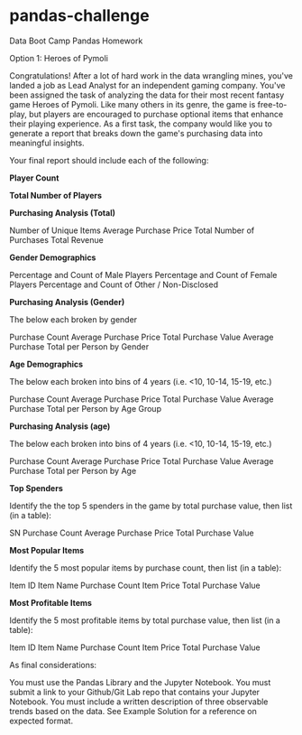 # pandas-challenge
Data Boot Camp Pandas Homework

Option 1: Heroes of Pymoli

Congratulations! After a lot of hard work in the data wrangling mines, you've landed a job as Lead Analyst for an independent gaming company. You've been assigned the task of analyzing the data for their most recent fantasy game Heroes of Pymoli.
Like many others in its genre, the game is free-to-play, but players are encouraged to purchase optional items that enhance their playing experience. As a first task, the company would like you to generate a report that breaks down the game's purchasing data into meaningful insights.

Your final report should include each of the following:

**Player Count**

**Total Number of Players**

**Purchasing Analysis (Total)**

Number of Unique Items
Average Purchase Price
Total Number of Purchases
Total Revenue

**Gender Demographics**

Percentage and Count of Male Players
Percentage and Count of Female Players
Percentage and Count of Other / Non-Disclosed

**Purchasing Analysis (Gender)**

The below each broken by gender

Purchase Count
Average Purchase Price
Total Purchase Value
Average Purchase Total per Person by Gender


**Age Demographics**

The below each broken into bins of 4 years (i.e. <10, 10-14, 15-19, etc.)

Purchase Count
Average Purchase Price
Total Purchase Value
Average Purchase Total per Person by Age Group


**Purchasing Analysis (age)**

The below each broken into bins of 4 years (i.e. <10, 10-14, 15-19, etc.)

Purchase Count
Average Purchase Price
Total Purchase Value
Average Purchase Total per Person by Age




**Top Spenders**

Identify the the top 5 spenders in the game by total purchase value, then list (in a table):

SN
Purchase Count
Average Purchase Price
Total Purchase Value




**Most Popular Items**

Identify the 5 most popular items by purchase count, then list (in a table):

Item ID
Item Name
Purchase Count
Item Price
Total Purchase Value




**Most Profitable Items**

Identify the 5 most profitable items by total purchase value, then list (in a table):

Item ID
Item Name
Purchase Count
Item Price
Total Purchase Value



As final considerations:

You must use the Pandas Library and the Jupyter Notebook.
You must submit a link to your Github/Git Lab repo that contains your Jupyter Notebook.
You must include a written description of three observable trends based on the data.
See Example Solution for a reference on expected format.
